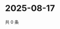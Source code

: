 # 2025-08-17

共 0 条

<!-- BEGIN ZHIHUVIDEO -->
<!-- 最后更新时间 Sun Aug 17 2025 05:10:10 GMT+0800 (China Standard Time) -->

<!-- END ZHIHUVIDEO -->
